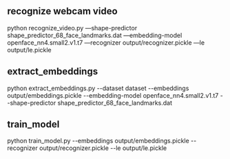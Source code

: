 ## recognize webcam video 
python recognize_video.py —shape-predictor shape_predictor_68_face_landmarks.dat —embedding-model openface_nn4.small2.v1.t7 —recognizer output/recognizer.pickle —le output/le.pickle

## extract_embeddings
python extract_embeddings.py --dataset dataset --embeddings output/embeddings.pickle --embedding-model openface_nn4.small2.v1.t7 --shape-predictor shape_predictor_68_face_landmarks.dat

## train_model
python train_model.py --embeddings output/embeddings.pickle --recognizer output/recognizer.pickle --le output/le.pickle
